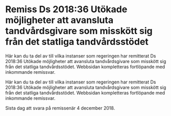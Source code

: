 # Remiss Ds 2018:36 Utökade möjligheter att avansluta tandvårdsgivare som misskött sig från det statliga tandvårdsstödet

Här kan du ta del av till vilka instanser som regeringen har remitterat Ds 2018:36 Utökade möjligheter att avansluta tandvårdsgivare som misskött sig från det statliga tandvårdsstödet. Webbsidan kompletteras fortlöpande med inkommande remissvar.

Här kan du ta del av till vilka instanser som regeringen har remitterat Ds 2018:36 Utökade möjligheter att avansluta tandvårdsgivare som misskött sig från det statliga tandvårdsstödet. Webbsidan kompletteras fortlöpande med inkommande remissvar.

Sista dag att svara på remissenär 4 december 2018.
